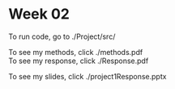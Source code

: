 # Week 02

To run code, go to ./Project/src/


To see my methods, click ./methods.pdf <br>
To see my response, click ./Response.pdf

To see my slides, click ./project1Response.pptx
